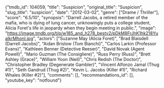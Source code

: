{"tmdb_id": 104059, "title": "Suspicion", "original_title": "Suspicion", "slug_title": "suspicion", "date": "2012-03-02", "genre": ["Drame / Thriller"], "score": "6.5/10", "synopsis": "Darrell Jacobs, a retired member of the mafia, who is dying of lung cancer, unknowingly puts a college student, Alicia Foret's life in jeopardy when they begin meeting in public.", "image": "https://image.tmdb.org/t/p/w185_and_h278_bestv2/pDkM8FrJhK1hk218YuaIkrMhonI.jpg", "actors": ["Suzanne May (Alicia Foret)", "Brad Blaisdell (Darrell Jacobs)", "Aidan Bristow (Tom Bianchi)", "Carlos Larkin (Professor Evans)", "Kathleen Benner (Detective Reeser)", "David Novak (Agent Powell)", "Mario Guzman (The Consigliere)", "Russ Perry (Russ)", "Brett Ashley (Grace)", "William Yoon (Neil)", "Chris Redish (The Doctor)", "Christopher Bradley (Degenerate Gambler)", "Vincent Alfonzo Jamal (Thug #1)", "Seth Gandrud (Thug #2)", "Kevin L. Jacobs (Killer #1)", "Richard Whales (Killer #2)"], "comments": [], "recommandations_id": [], "youtube_key": "notfound"}